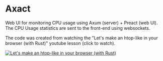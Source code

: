 # Axact

Web UI for monitoring CPU usage using Axum (server) + Preact (web UI).
The CPU Usage statistics are sent to the front-end using websockets.

The code was created from watching the "Let's make an htop-like in your browser (with Rust)" youtube lesson (click to watch).

[![Let's make an htop-like in your browser (with Rust)](https://img.youtube.com/vi/c_5Jy_AVDaM/0.jpg)](https://www.youtube.com/watch?v=c_5Jy_AVDaM "Let's make an htop-like in your browser (with Rust)")

